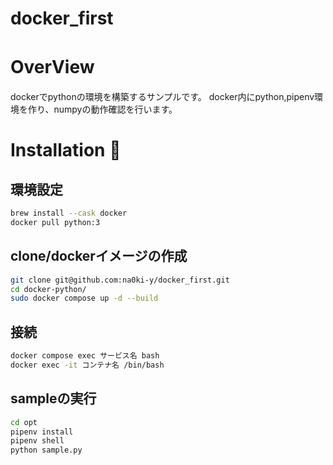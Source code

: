 # docker_first

# OverView　
dockerでpythonの環境を構築するサンプルです。
docker内にpython,pipenv環境を作り、numpyの動作確認を行います。

# Installation :balloon:
## 環境設定
```bash
brew install --cask docker
docker pull python:3
```
## clone/dockerイメージの作成
```bash
git clone git@github.com:na0ki-y/docker_first.git
cd docker-python/
sudo docker compose up -d --build
```
## 接続
```bash
docker compose exec サービス名 bash
docker exec -it コンテナ名 /bin/bash
```
## sampleの実行
```bash
cd opt 
pipenv install
pipenv shell
python sample.py
```